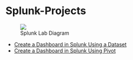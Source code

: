# Splunk-Projects
<figure> 
<img src="https://github.com/Nisha318/Nisha318.github.io/blob/main/images/splunk%20lab%20diagram.jpg"> 
  <figcaption>Splunk Lab Diagram </figcaption>
</figure>

<ul>
  <li> <a href="https://github.com/Nisha318/Splunk-Projects/tree/main/Create%20Dashboard%20Using%20a%20Dataset"> Create a Dashboard in Splunk Using a Dataset </a></li>
  <li> <a href="#"> Create a Dashboard in Splunk Using Pivot </a></li>
</ul>

